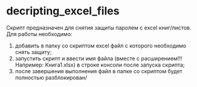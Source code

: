 # decripting_excel_files
Скрипт предназначен для снятия защиты паролем с excel книг/листов. Для работы необходимо: 
1) добавить в папку со скриптом excel файл с которого необходимо снять защиту;
2) запустить скрипт и ввести имя файла (вместе с расширением!!! Например: Книга1.xlsx) в строке консоли после запуска скрипта;
3) после завершения выполнения файл в папке со скриптом будет полностью разблокирован/
